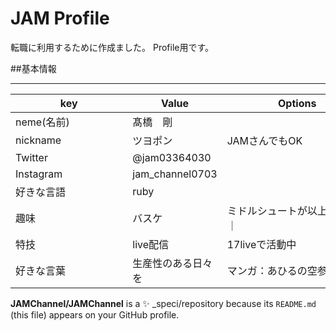 
# JAM Profile

転職に利用するために作成ました。
Profile用です。



##基本情報
___

| key         | Value                | Options       |
| ------------------ | ------------------- | ----------------------- |
| neme(名前)          |髙橋　剛      　　　　 | 　　　　　　　　　　　　　　  |
| nickname           | ツヨポン              | JAMさんでもOK 　　　　　　|
| Twitter            |@jam03364030   |                          　　　|
| Instagram　　　　　　| jam_channel0703    | 　　　　　　　　　　　　　 |
| 好きな言語         | ruby              |                          |
| 趣味          　　　| バスケ             | ミドルシュートが以上に得意   ｜
| 特技   　　　　　　| live配信           | 17liveで活動中             |
| 好きな言葉     　　　| 生産性のある日々を   | マンガ：あひるの空参照       |





<!-- <a href="https://github.com/anuraghazra/github-readme-stats">
  <img align="left" src="https://github-readme-stats.vercel.app/api?username=RyujiOdaJP&show_icons=true&theme=cobalt" />
</a>
<a href="https://github.com/anuraghazra/github-readme-stats">
  <img align="left" src="https://github-readme-stats.vercel.app/api/top-langs/?username=RyujiOdaJP&theme=cobalt" />
</a>

<a href="https://github.com/RyujiOdaJP" target="_blank">
  <img src="https://grass-graph.moshimo.works/images/RyujiOdaJP.png?rotate=0">
</a>
<!-- -->
**JAMChannel/JAMChannel** is a ✨ _speci/repository because its `README.md` (this file) appears on your GitHub profile.


